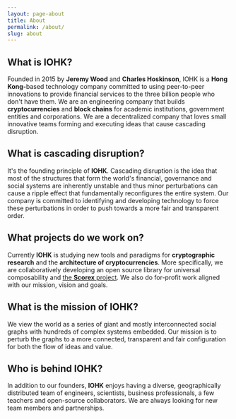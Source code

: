 ```yaml
---
layout: page-about
title: About
permalink: /about/
slug: about
---
```

<h2>What is IOHK?</h2>
Founded in 2015 by <strong>Jeremy Wood</strong> and <strong>Charles Hoskinson</strong>, IOHK is a <strong>Hong Kong-</strong>based technology company committed to using peer-to-peer innovations to provide financial services to the three billion people who don't have them. We are an engineering company that builds <strong>cryptocurrencies</strong> and <strong>block chains</strong> for academic institutions, government entities and corporations. We are a decentralized company that loves small innovative teams forming and executing ideas that cause cascading disruption.
<h2>What is cascading disruption?</h2>
It's the founding principle of <strong>IOHK</strong>. Cascading disruption is the idea that most of the structures that form the world's financial, governance and social systems are inherently unstable and thus minor perturbations can cause a ripple effect that fundamentally reconfigures the entire system. Our company is committed to identifying and developing technology to force these perturbations in order to push towards a more fair and transparent order.
<h2>What projects do we work on?</h2>
Currently <strong>IOHK</strong> is studying new tools and paradigms for <strong>cryptographic research</strong> and the <strong>architecture of cryptocurrencies</strong>. More specifically, we are collaboratively developing an open source library for universal composability and <a href="https://github.com/ScorexProject/Scorex-Lagonaki" target="_blank">the <strong>Scorex</strong> project</a>. We also do for-profit work aligned with our mission, vision and goals.
<h2>What is the mission of IOHK?</h2>
We view the world as a series of giant and mostly interconnected social graphs with hundreds of complex systems embedded. Our mission is to perturb the graphs to a more connected, transparent and fair configuration for both the flow of ideas and value.
<h2>Who is behind IOHK?</h2>
In addition to our founders, <strong>IOHK</strong> enjoys having a diverse, geographically distributed team of engineers, scientists, business professionals, a few teachers and open-source collaborators. We are always looking for new team members and partnerships.